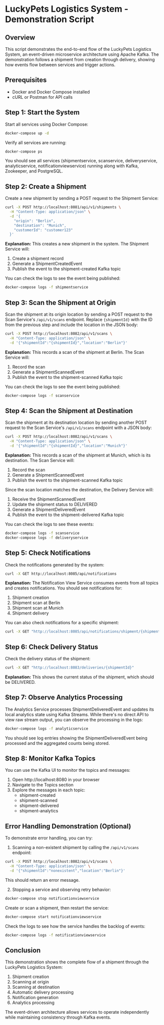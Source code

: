 # LuckyPets Logistics System - Demonstration Script

## Overview
This script demonstrates the end-to-end flow of the LuckyPets Logistics System, an event-driven microservice architecture using Apache Kafka. The demonstration follows a shipment from creation through delivery, showing how events flow between services and trigger actions.

## Prerequisites
- Docker and Docker Compose installed
- cURL or Postman for API calls

## Step 1: Start the System
Start all services using Docker Compose:

```bash
docker-compose up -d
```

Verify all services are running:

```bash
docker-compose ps
```

You should see all services (shipmentservice, scanservice, deliveryservice, analyticservice, notificationviewservice) running along with Kafka, Zookeeper, and PostgreSQL.

## Step 2: Create a Shipment
Create a new shipment by sending a POST request to the Shipment Service:

```bash
curl -X POST http://localhost:8081/api/v1/shipments \
  -H "Content-Type: application/json" \
  -d '{
    "origin": "Berlin",
    "destination": "Munich",
    "customerId": "customer123"
  }'
```

**Explanation:** This creates a new shipment in the system. The Shipment Service will:
1. Create a shipment record
2. Generate a ShipmentCreatedEvent
3. Publish the event to the shipment-created Kafka topic

You can check the logs to see the event being published:

```bash
docker-compose logs -f shipmentservice
```

## Step 3: Scan the Shipment at Origin
Scan the shipment at its origin location by sending a POST request to the Scan Service's `/api/v1/scans` endpoint. Replace `{shipmentId}` with the ID from the previous step and include the location in the JSON body:

```bash
curl -X POST http://localhost:8082/api/v1/scans \
  -H "Content-Type: application/json" \
  -d '{"shipmentId":"{shipmentId}","location":"Berlin"}'
```

**Explanation:** This records a scan of the shipment at Berlin. The Scan Service will:
1. Record the scan
2. Generate a ShipmentScannedEvent
3. Publish the event to the shipment-scanned Kafka topic

You can check the logs to see the event being published:

```bash
docker-compose logs -f scanservice
```

## Step 4: Scan the Shipment at Destination
Scan the shipment at its destination location by sending another POST request to the Scan Service's `/api/v1/scans` endpoint with a JSON body:

```bash
curl -X POST http://localhost:8082/api/v1/scans \
  -H "Content-Type: application/json" \
  -d '{"shipmentId":"{shipmentId}","location":"Munich"}'
```

**Explanation:** This records a scan of the shipment at Munich, which is its destination. The Scan Service will:
1. Record the scan
2. Generate a ShipmentScannedEvent
3. Publish the event to the shipment-scanned Kafka topic

Since the scan location matches the destination, the Delivery Service will:
1. Receive the ShipmentScannedEvent
2. Update the shipment status to DELIVERED
3. Generate a ShipmentDeliveredEvent
4. Publish the event to the shipment-delivered Kafka topic

You can check the logs to see these events:

```bash
docker-compose logs -f scanservice
docker-compose logs -f deliveryservice
```

## Step 5: Check Notifications
Check the notifications generated by the system:

```bash
curl -X GET http://localhost:8085/api/notifications
```

**Explanation:** The Notification View Service consumes events from all topics and creates notifications. You should see notifications for:
1. Shipment creation
2. Shipment scan at Berlin
3. Shipment scan at Munich
4. Shipment delivery

You can also check notifications for a specific shipment:

```bash
curl -X GET "http://localhost:8085/api/notifications/shipment/{shipmentId}"
```

## Step 6: Check Delivery Status
Check the delivery status of the shipment:

```bash
curl -X GET "http://localhost:8083/deliveries/{shipmentId}"
```

**Explanation:** This shows the current status of the shipment, which should be DELIVERED.

## Step 7: Observe Analytics Processing
The Analytics Service processes ShipmentDeliveredEvent and updates its local analytics state using Kafka Streams. While there's no direct API to view raw stream output, you can observe the processing in the logs:

```bash
docker-compose logs -f analyticservice
```

You should see log entries showing the ShipmentDeliveredEvent being processed and the aggregated counts being stored.

## Step 8: Monitor Kafka Topics
You can use the Kafka UI to monitor the topics and messages:

1. Open http://localhost:8080 in your browser
2. Navigate to the Topics section
3. Explore the messages in each topic:
   - shipment-created
   - shipment-scanned
   - shipment-delivered
   - shipment-analytics

## Error Handling Demonstration (Optional)
To demonstrate error handling, you can try:

1. Scanning a non-existent shipment by calling the `/api/v1/scans` endpoint:

```bash
curl -X POST http://localhost:8082/api/v1/scans \
  -H "Content-Type: application/json" \
  -d '{"shipmentId":"nonexistent","location":"Berlin"}'
```

This should return an error message.

2. Stopping a service and observing retry behavior:

```bash
docker-compose stop notificationviewservice
```

Create or scan a shipment, then restart the service:

```bash
docker-compose start notificationviewservice
```

Check the logs to see how the service handles the backlog of events:

```bash
docker-compose logs -f notificationviewservice
```

## Conclusion
This demonstration shows the complete flow of a shipment through the LuckyPets Logistics System:

1. Shipment creation
2. Scanning at origin
3. Scanning at destination
4. Automatic delivery processing
5. Notification generation
6. Analytics processing

The event-driven architecture allows services to operate independently while maintaining consistency through Kafka events.
